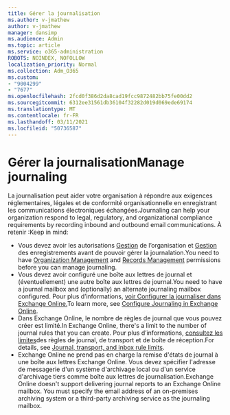 ```yaml
---
title: Gérer la journalisation
ms.author: v-jmathew
author: v-jmathew
manager: dansimp
ms.audience: Admin
ms.topic: article
ms.service: o365-administration
ROBOTS: NOINDEX, NOFOLLOW
localization_priority: Normal
ms.collection: Adm_O365
ms.custom:
- "9004299"
- "7677"
ms.openlocfilehash: 2fcd0f386d2da8cad19fcc9872482bb75fe00dd2
ms.sourcegitcommit: 6312ee31561db36104f32282d019d069ede69174
ms.translationtype: MT
ms.contentlocale: fr-FR
ms.lasthandoff: 03/11/2021
ms.locfileid: "50736587"
---
```

# <a name="manage-journaling"></a><span data-ttu-id="4d817-102">Gérer la journalisation</span><span class="sxs-lookup"><span data-stu-id="4d817-102">Manage journaling</span></span>

<span data-ttu-id="4d817-103">La journalisation peut aider votre organisation à répondre aux exigences réglementaires, légales et de conformité organisationnelle en enregistrant les communications électroniques échangées.</span><span class="sxs-lookup"><span data-stu-id="4d817-103">Journaling can help your organization respond to legal, regulatory, and organizational compliance requirements by recording inbound and outbound email communications.</span></span> <span data-ttu-id="4d817-104">À retenir :</span><span class="sxs-lookup"><span data-stu-id="4d817-104">Keep in mind:</span></span>

* <span data-ttu-id="4d817-105">Vous devez avoir les autorisations [Gestion](https://go.microsoft.com/fwlink/?linkid=2115259) de l’organisation et [Gestion](https://go.microsoft.com/fwlink/?linkid=2115469) des enregistrements avant de pouvoir gérer la journalation.</span><span class="sxs-lookup"><span data-stu-id="4d817-105">You need to have [Organization Management](https://go.microsoft.com/fwlink/?linkid=2115259) and [Records Management](https://go.microsoft.com/fwlink/?linkid=2115469) permissions before you can manage journaling.</span></span>
* <span data-ttu-id="4d817-106">Vous devez avoir configuré une boîte aux lettres de journal et (éventuellement) une autre boîte aux lettres de journal.</span><span class="sxs-lookup"><span data-stu-id="4d817-106">You need to have a journal mailbox and (optionally) an alternate journaling mailbox configured.</span></span> <span data-ttu-id="4d817-107">Pour plus d’informations, [voir Configurer la journaliser dans Exchange Online.](https://go.microsoft.com/fwlink/?linkid=2115260)</span><span class="sxs-lookup"><span data-stu-id="4d817-107">To learn more, see [Configure Journaling in Exchange Online](https://go.microsoft.com/fwlink/?linkid=2115260).</span></span>
* <span data-ttu-id="4d817-108">Dans Exchange Online, le nombre de règles de journal que vous pouvez créer est limité.</span><span class="sxs-lookup"><span data-stu-id="4d817-108">In Exchange Online, there's a limit to the number of journal rules that you can create.</span></span> <span data-ttu-id="4d817-109">Pour plus d’informations, [consultez les limites](https://go.microsoft.com/fwlink/?linkid=2115261)des règles de journal, de transport et de boîte de réception.</span><span class="sxs-lookup"><span data-stu-id="4d817-109">For details, see [Journal, transport, and inbox rule limits](https://go.microsoft.com/fwlink/?linkid=2115261).</span></span>
* <span data-ttu-id="4d817-p104">Exchange Online ne prend pas en charge la remise d'états de journal à une boîte aux lettres Exchange Online. Vous devez spécifier l'adresse de messagerie d'un système d'archivage local ou d'un service d'archivage tiers comme boîte aux lettres de journalisation.</span><span class="sxs-lookup"><span data-stu-id="4d817-p104">Exchange Online doesn't support delivering journal reports to an Exchange Online mailbox. You must specify the email address of an on-premises archiving system or a third-party archiving service as the journaling mailbox.</span></span>

